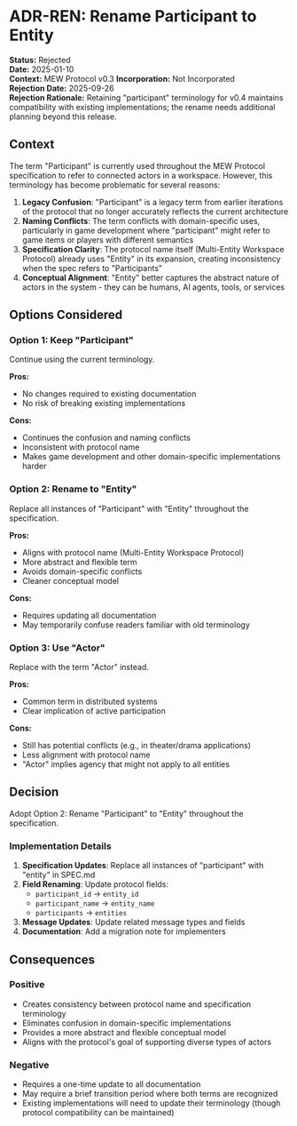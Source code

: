 # ADR-REN: Rename Participant to Entity

**Status:** Rejected  
**Date:** 2025-01-10  
**Context:** MEW Protocol v0.3
**Incorporation:** Not Incorporated  
**Rejection Date:** 2025-09-26  
**Rejection Rationale:** Retaining "participant" terminology for v0.4 maintains compatibility with existing implementations; the rename needs additional planning beyond this release.

## Context

The term "Participant" is currently used throughout the MEW Protocol specification to refer to connected actors in a workspace. However, this terminology has become problematic for several reasons:

1. **Legacy Confusion**: "Participant" is a legacy term from earlier iterations of the protocol that no longer accurately reflects the current architecture
2. **Naming Conflicts**: The term conflicts with domain-specific uses, particularly in game development where "participant" might refer to game items or players with different semantics
3. **Specification Clarity**: The protocol name itself (Multi-Entity Workspace Protocol) already uses "Entity" in its expansion, creating inconsistency when the spec refers to "Participants"
4. **Conceptual Alignment**: "Entity" better captures the abstract nature of actors in the system - they can be humans, AI agents, tools, or services

## Options Considered

### Option 1: Keep "Participant"
Continue using the current terminology.

**Pros:**
- No changes required to existing documentation
- No risk of breaking existing implementations

**Cons:**
- Continues the confusion and naming conflicts
- Inconsistent with protocol name
- Makes game development and other domain-specific implementations harder

### Option 2: Rename to "Entity"
Replace all instances of "Participant" with "Entity" throughout the specification.

**Pros:**
- Aligns with protocol name (Multi-Entity Workspace Protocol)
- More abstract and flexible term
- Avoids domain-specific conflicts
- Cleaner conceptual model

**Cons:**
- Requires updating all documentation
- May temporarily confuse readers familiar with old terminology

### Option 3: Use "Actor"
Replace with the term "Actor" instead.

**Pros:**
- Common term in distributed systems
- Clear implication of active participation

**Cons:**
- Still has potential conflicts (e.g., in theater/drama applications)
- Less alignment with protocol name
- "Actor" implies agency that might not apply to all entities

## Decision

Adopt Option 2: Rename "Participant" to "Entity" throughout the specification.

### Implementation Details

1. **Specification Updates**: Replace all instances of "participant" with "entity" in SPEC.md
2. **Field Renaming**: Update protocol fields:
   - `participant_id` → `entity_id`
   - `participant_name` → `entity_name`
   - `participants` → `entities`
3. **Message Updates**: Update related message types and fields
4. **Documentation**: Add a migration note for implementers

## Consequences

### Positive
- Creates consistency between protocol name and specification terminology
- Eliminates confusion in domain-specific implementations
- Provides a more abstract and flexible conceptual model
- Aligns with the protocol's goal of supporting diverse types of actors

### Negative
- Requires a one-time update to all documentation
- May require a brief transition period where both terms are recognized
- Existing implementations will need to update their terminology (though protocol compatibility can be maintained)
